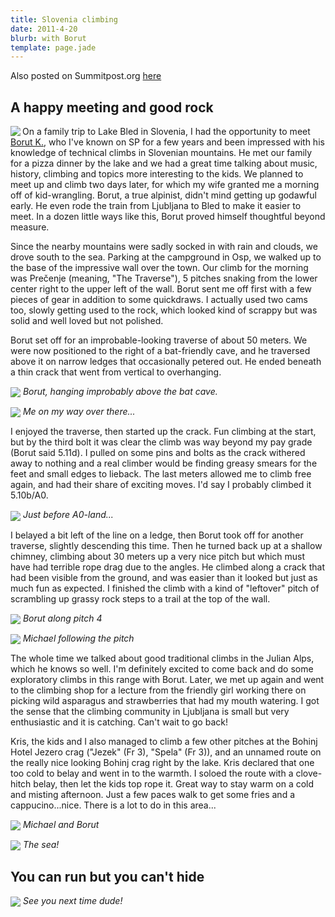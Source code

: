 ```yaml
---
title: Slovenia climbing
date: 2011-4-20
blurb: with Borut
template: page.jade
---
```


Also posted on Summitpost.org [here](http://www.summitpost.org/pre-enje-with-a-pal/713337)

A happy meeting and good rock
---

<a href="http://www.flickr.com/photos/ripsawridge/5660861804/"><img align="left" src="http://farm6.static.flickr.com/5107/5660861804_41b848d136.jpg"></a>On a family trip to Lake Bled in Slovenia, I had the opportunity to meet <a href="http://www.summitpost.org/users/borutbk/66073">Borut K.</a>, who I've known on SP for a few years and been impressed with his knowledge of technical climbs in Slovenian mountains. He met our family for a pizza dinner by the lake and we had a great time talking about music, history, climbing and topics more interesting to the kids. We planned to meet up and climb two days later, for which my wife granted me a morning off of kid-wrangling. Borut, a true alpinist, didn't mind getting up godawful early. He even rode the train from Ljubljana to Bled to make it easier to meet. In a dozen little ways like this, Borut proved himself thoughtful beyond measure.

Since the nearby mountains were sadly socked in with rain and clouds, we drove south to the sea. Parking at the campground in Osp, we walked up to the base of the  impressive wall over the town. Our climb for the morning was Prečenje (meaning, "The Traverse"), 5 pitches snaking from the lower center right to the upper left of the wall. Borut sent me off first with a few pieces of gear in addition to some quickdraws. I actually used two cams too, slowly getting used to the rock, which looked kind of scrappy but was solid and well loved but not polished.

Borut set off for an improbable-looking traverse of about 50 meters. We were now positioned to the right of a bat-friendly cave, and he traversed above it on narrow ledges that occasionally petered out. He ended beneath a thin crack that went from vertical to overhanging. 

<a href="http://www.flickr.com/photos/ripsawridge/5660859470/"><img align="center" src="http://farm6.static.flickr.com/5230/5660859470_9674345f03.jpg"></a>
<i>Borut, hanging improbably above the bat cave.</i>

<a href="http://www.flickr.com/photos/ripsawridge/5660859182/"><img align="center" src="http://farm6.static.flickr.com/5185/5660859182_776bc09018.jpg"></a>
<i>Me on my way over there...</i>

I enjoyed the traverse, then started up the crack. Fun climbing at the start, but by the third bolt it was clear the climb was way beyond my pay grade (Borut said 5.11d). I pulled on some pins and bolts as the crack withered away to nothing and a real climber would be finding greasy smears for the feet and small edges to lieback. The last meters allowed me to climb free again, and had their share of exciting moves. I'd say I probably climbed it 5.10b/A0.

<a href="http://www.flickr.com/photos/ripsawridge/5660859950/"><img align="center" src="http://farm6.static.flickr.com/5229/5660859950_7026534237.jpg"></a>
<i>Just before A0-land...</i>

I belayed a bit left of the line on a ledge, then Borut took off for another traverse, slightly descending this time. Then he turned back up at a shallow chimney, climbing about 30 meters up a very nice pitch but which must have had terrible rope drag due to the angles. He climbed along a crack that had been visible from the ground, and was easier than it looked but just as much fun as expected. I finished the climb with a kind of "leftover" pitch of scrambling up grassy rock steps to a trail at the top of the wall.

<a href="http://www.flickr.com/photos/ripsawridge/5660860170/"><img align="center" src="http://farm6.static.flickr.com/5261/5660860170_3635a50469.jpg"></a>
<i>Borut along pitch 4</i>

<a href="http://www.flickr.com/photos/ripsawridge/5660291483/"><img align="center" src="http://farm6.static.flickr.com/5269/5660291483_85e8ebe2cb.jpg"></a>
<i>Michael following the pitch</i>

The whole time we talked about good traditional climbs in the Julian Alps, which he knows so well. I'm definitely excited to come back and do some exploratory climbs in this range with Borut. Later, we met up again and went to the climbing shop for a lecture from the friendly girl working there on picking wild asparagus and strawberries that had my mouth watering. I got the sense that the climbing community in Ljubljana is small but very enthusiastic and it is catching. Can't wait to go back!

Kris, the kids and I also managed to climb a few other pitches at the Bohinj Hotel Jezero crag ("Jezek" (Fr 3), "Spela" (Fr 3)), and an unnamed route on the really nice looking Bohinj crag right by the lake. Kris declared that one too cold to belay and went in to the warmth. I soloed the route with a clove-hitch belay, then let the kids top rope it. Great way to stay warm on a cold and misting afternoon. Just a few paces walk to get some fries and a cappucino...nice. There is a lot to do in this area...
                     

<a href="http://www.flickr.com/photos/ripsawridge/5660861028/"><img align="center" src="http://farm6.static.flickr.com/5029/5660861028_01f582fb53.jpg"></a>
<i>Michael and Borut</i>

<a href="http://www.flickr.com/photos/ripsawridge/5660292123/"><img align="center" src="http://farm6.static.flickr.com/5229/5660292123_c07ca64bf0.jpg"></a>
<i>The sea!</i>                                          

You can run but you can't hide
---

<a href="http://www.flickr.com/photos/ripsawridge/5660857838/"><img align="center" src="http://farm6.static.flickr.com/5105/5660857838_49f87cd72a.jpg"></a>
<i>See you next time dude!</i>
